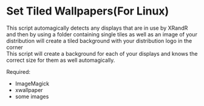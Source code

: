 # Set Tiled Wallpapers(For Linux)

This script automagically detects any displays that are in use by XRandR and then by using a folder containing single tiles as well as an image of your distribution will create a tiled background with your distribution logo in the corner  
This script will create a background for each of your displays and knows the correct size for them as well automagically.

Required:
- ImageMagick
- xwallpaper
- some images
